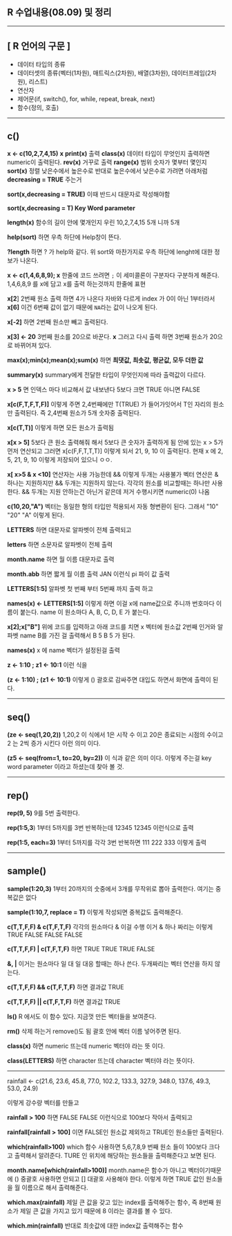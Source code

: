## R 수업내용(08.09) 및 정리  

---

## [ R 언어의 구문 ]

- 데이터 타입의 종류
- 데이터셋의 종류(벡터(1차원), 매트릭스(2차원), 배열(3차원), 데이터프레임(2차원), 리스트)
- 연산자
- 제어문(if, switch(), for, while, repeat, break, next)
- 함수(정의, 호출)

---

## c()

**x <- c(10,2,7,4,15)**
**x**
**print(x)** 출력
**class(x)** 데이터 타입이 무엇인지 출력하면 numeric이 출력된다. 
**rev(x)** 거꾸로 출력
**range(x)** 범위 숫자가 몇부터 몇인지
**sort(x)** 정렬 낮은수에서 높은수로 반대로 높은수에서 낮은수로 가려면 아래처럼 **decreasing = TRUE** 주는거 

**sort(x,decreasing = TRUE)** 이때 반드시 대문자로 작성해야함 

**sort(x,decreasing = T) Key Word parameter** 

**length(x)** 함수의 길이 안에 몇개인지 우린 10,2,7,4,15 5개 니까 5개

**help(sort)** 하면 우측 하단에 Help창이 뜬다. 

**?length** 하면 ? 가 help와 같다. 위 sort와 마찬가지로 우측 하단에 lenght에 대한 정보가 나온다. 

**x <- c(1,4,6,8,9); x** 한줄에 코드 쓰려면 `;` 이 세미콜론이 구분자다 구분하게 해준다. 1,4,6,8,9 를 x에 담고 x를 출력 하는것까지 한줄에 표현 

**x[2**] 2번째 원소 출력 하면 4가 나온다 자바와 다르게 index 가 0이 아닌 1부터라서 
**x[6]** 이건 6번째 값이 없기 때문에 `NA`라는 값이 나오게 된다.

**x[-2]** 하면 2번째 원소만 빼고 출력된다. 

**x[3] <- 20** 3번째 원소를 20으로 바꾼다. 
**x** 그러고 다시 출력 하면 3번째 원소가 20으로 바뀌어져 있다. 

**max(x);min(x);mean(x);sum(x)** 하면 **최댓값, 최솟값, 평균값, 모두 더한 값** 

**summary(x)** summary에게 전달한 타입이 무엇인지에 따라 출력값이 다르다. 

**x > 5** 면 인덱스 마다 비교해서 값 내보낸다 5보다 크면 TRUE 아니면 FALSE

**x[c(F,T,F,T,F)]** 이렇게 주면 2,4번째에만 T(TRUE) 가 들어가잇어서 T인 자리의 원소만 출력된다. 즉 2,4번째 원소가 5개 숫자중 출력된다. 

**x[c(T,T)]** 이렇게 하면 모든 원소가 출력됨 

**x[x > 5]**  5보다 큰 원소 출력해줘 해서 5보다 큰 숫자가 출력하게 됨 안에 있는 x > 5가 먼저 연산되고 그러면  x[c(F,F,T,T,T)] 이렇게 되서 21, 9, 10 이 출력된다. 현재 x 에 2, 5, 21, 9, 10 이렇게 저장되어 있으니 ㅇㅇ.

**x[ x>5 & x <10]**  연산자는 사용 가능한데 && 이렇게 두개는 사용불가 벡터 연산은 & 하나는 지원하지만 && 두개는 지원하지 않는다. 각각의 원소를 비교할때는 하나만 사용한다. && 두개는 지원 안하는건 아닌거 같은데 저거 수행시키면 numeric(0) 나옴

**c(10,20,"A")** 벡터는 동일한 형의 타입만 적용되서 자동 형변환이 된다. 그래서 "10"  "20"  "A" 이렇게 된다.

**LETTERS** 하면 대문자로 알파벳이 전체 출력되고

**letters** 하면 소문자로 알파벳이 전체 출력

**month.name** 하면 월 이름 대문자로 출력

**month.abb** 하면 짧게 월 이름 출력 JAN 이런식
pi 파이 값 출력

**LETTERS[1:5]** 알파벳 첫 번째 부터 5번째 까지 출력 하고 

**names(x) <- LETTERS[1:5]** 이렇게 하면 이걸 x에 name값으로 주니까 번호마다 이름이 붙는다. name 이 원소마다 A, B, C, D, E 가 붙는다.

**x[2];x["B"]** 위에 코드를 입력하고 아래 코드를 치면 x 벡터에 원소값 2번째 인거와 알파벳 name B를 가진 걸 출력해서 B 5 B 5 가 된다. 

**names(x)**  x 에 name 벡터가 설정된걸 출력  

**z <- 1:10 ; z1 <- 10:1** 이런 식을

**(z <- 1:10) ; (z1 <- 10:1)** 이렇게 () 괄호로 감싸주면 대입도 하면서 화면에 출력이 된다. 

---

## seq()

**(ze <- seq(1,20,2))** 1,20,2 이 식에서 1은 시작 수 이고 20은 종료되는 시점의 수이고 2 는 2씩 증가 시킨다 이런 의미 이다. 

**(z5 <- seq(from=1, to=20, by=2))** 이 식과 같은 의미 이다. 이렇게 주는걸 key word parameter 이라고 하셨는데 찾아 볼 것. 

---

## rep()

**rep(9, 5)** 9를 5번 출력한다. 

**rep(1:5,3**) 1부터 5까지를 3번 반복하는데 12345 12345 이런식으로 출력

**rep(1:5, each=3)** 1부터 5까지를 각각 3번 반복하면 111 222 333 이렇게 출력 

---

## sample()

**sample(1:20,3)** 1부터 20까지의 숫중에서 3개를 무작위로 뽑아 출력한다. 여기는 중복값은 없다 

**sample(1:10,7, replace = T)** 이렇게 작성되면 중복값도 출력해준다. 

**c(T,T,F,F) & c(T,F,T,F)** 각각의 원소마다 & 이걸 수행 이거 & 하나 짜리는 이렇게  TRUE FALSE FALSE FALSE

**c(T,T,F,F) | c(T,F,T,F)** 하면 TRUE  TRUE  TRUE FALSE

**&, |** 이거는 원소마다 일 대 일 대응 할때는 하나 쓴다. 두개짜리는 벡터 연산을 하지 않는다. 

**c(T,T,F,F) && c(T,F,T,F)**  하면 결과값 TRUE

**c(T,T,F,F) || c(T,F,T,F)**  하면 결과값 TRUE

**ls()** R 에서도 이 함수 있다. 지금껏 만든 벡터들을 보여준다. 

**rm()** 삭제 하는거 remove()도 됨 괄호 안에 벡터 이름 넣어주면 된다. 

**class(x)** 하면 numeric 뜨는데 numeric 벡터야 라는 뜻 이다. 

**class(LETTERS)** 하면 character 뜨는데 character 벡터야 라는 뜻이다. 

---

rainfall <- c(21.6, 23.6, 45.8, 77.0,
              102.2, 133.3, 327.9, 348.0,
              137.6, 49.3, 53.0, 24.9) 

이렇게 강수량 벡터를 만들고

**rainfall > 100** 하면 FALSE FALSE 이런식으로 100보다 작아서 출력되고

**rainfall[rainfall > 100]** 이면 FALSE인 원소값 제외하고 TRUE인 원소들만 출력된다. 

**which(rainfall>100)** which 함수 사용하면 5,6,7,8,9 번째 원소 들이 100보다 크다고 출력해서 알려준다. TURE 인 위치에 해당하는 원소들을 출력해준다고 보면 된다. 

**month.name[which(rainfall>100)]** month.name은 함수가 아니고 벡터이기때문에 () 중괄호 사용하면 안되고 [] 대괄호 사용해야 한다. 이렇게 하면 TRUE 값인 원소들을 월 이름으로 해서 출력해준다. 

**which.max(rainfall)** 제일 큰 값을 갖고 있는 index를 출력해주는 함수, 즉 8번째 원소가 제일 큰 값을 가지고 있기 때문에 8 이라는 결과를 볼 수 있다. 

**which.min(rainfall)** 반대로 최솟값에 대한 index값 출력해주는 함수 

